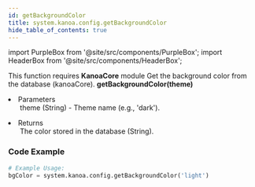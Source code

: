 ```yaml
---
id: getBackgroundColor
title: system.kanoa.config.getBackgroundColor
hide_table_of_contents: true
---
```


import PurpleBox from '@site/src/components/PurpleBox';
import HeaderBox from '@site/src/components/HeaderBox';

<PurpleBox>This function requires <b>KanoaCore</b> module</PurpleBox>
<HeaderBox header="Description">Get the background color from the database (kanoaCore).</HeaderBox>
<HeaderBox header="Syntax">
    <b>getBackgroundColor(theme)</b>
    <li>Parameters <br />
        <ul>theme (String) - Theme name (e.g., 'dark').</ul>
    </li>
    <li>Returns <br />
        <ul>The color stored in the database (String).</ul>
    </li>
</HeaderBox>

### Code Example

```python
# Example Usage:
bgColor = system.kanoa.config.getBackgroundColor('light')